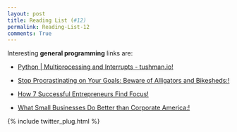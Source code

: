 ```yaml
---
layout: post
title: Reading List (#12)
permalink: Reading-List-12
comments: True
---
```



Interesting **general programming** links are:
    
    
* <a href="http://jtushman.github.io/blog/2014/01/14/python-%7C-multiprocessing-and-interrupts/" target="_blank">Python | Multiprocessing and Interrupts - tushman.io!</a>
    
    
* <a href="http://buff.ly/1kcB2Ut" target="_blank">Stop Procrastinating on Your Goals: Beware of Alligators and Bikesheds:!</a>
    
    
* <a href="http://buff.ly/1nIK5A5" target="_blank">How 7 Successful Entrepreneurs Find Focus!</a>
    
    
* <a href="http://buff.ly/SRE1vA" target="_blank">What Small Businesses Do Better than Corporate America:!</a>
    


{% include twitter_plug.html %}